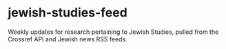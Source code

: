 # jewish-studies-feed
Weekly updates for research pertaining to Jewish Studies, pulled from the Crossref API and Jewish news RSS feeds.
